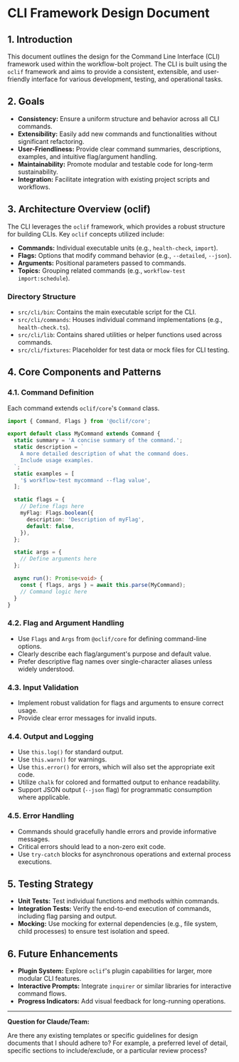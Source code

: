 # CLI Framework Design Document

## 1. Introduction

This document outlines the design for the Command Line Interface (CLI) framework used within the workflow-bolt project. The CLI is built using the `oclif` framework and aims to provide a consistent, extensible, and user-friendly interface for various development, testing, and operational tasks.

## 2. Goals

- **Consistency:** Ensure a uniform structure and behavior across all CLI commands.
- **Extensibility:** Easily add new commands and functionalities without significant refactoring.
- **User-Friendliness:** Provide clear command summaries, descriptions, examples, and intuitive flag/argument handling.
- **Maintainability:** Promote modular and testable code for long-term sustainability.
- **Integration:** Facilitate integration with existing project scripts and workflows.

## 3. Architecture Overview (oclif)

The CLI leverages the `oclif` framework, which provides a robust structure for building CLIs. Key `oclif` concepts utilized include:

- **Commands:** Individual executable units (e.g., `health-check`, `import`).
- **Flags:** Options that modify command behavior (e.g., `--detailed`, `--json`).
- **Arguments:** Positional parameters passed to commands.
- **Topics:** Grouping related commands (e.g., `workflow-test import:schedule`).

### Directory Structure

- `src/cli/bin`: Contains the main executable script for the CLI.
- `src/cli/commands`: Houses individual command implementations (e.g., `health-check.ts`).
- `src/cli/lib`: Contains shared utilities or helper functions used across commands.
- `src/cli/fixtures`: Placeholder for test data or mock files for CLI testing.

## 4. Core Components and Patterns

### 4.1. Command Definition

Each command extends `oclif/core`'s `Command` class.

```typescript
import { Command, Flags } from '@oclif/core';

export default class MyCommand extends Command {
  static summary = 'A concise summary of the command.';
  static description = `
    A more detailed description of what the command does.
    Include usage examples.
  `;
  static examples = [
    '$ workflow-test mycommand --flag value',
  ];

  static flags = {
    // Define flags here
    myFlag: Flags.boolean({
      description: 'Description of myFlag',
      default: false,
    }),
  };

  static args = {
    // Define arguments here
  };

  async run(): Promise<void> {
    const { flags, args } = await this.parse(MyCommand);
    // Command logic here
  }
}
```

### 4.2. Flag and Argument Handling

- Use `Flags` and `Args` from `@oclif/core` for defining command-line options.
- Clearly describe each flag/argument's purpose and default value.
- Prefer descriptive flag names over single-character aliases unless widely understood.

### 4.3. Input Validation

- Implement robust validation for flags and arguments to ensure correct usage.
- Provide clear error messages for invalid inputs.

### 4.4. Output and Logging

- Use `this.log()` for standard output.
- Use `this.warn()` for warnings.
- Use `this.error()` for errors, which will also set the appropriate exit code.
- Utilize `chalk` for colored and formatted output to enhance readability.
- Support JSON output (`--json` flag) for programmatic consumption where applicable.

### 4.5. Error Handling

- Commands should gracefully handle errors and provide informative messages.
- Critical errors should lead to a non-zero exit code.
- Use `try-catch` blocks for asynchronous operations and external process executions.

## 5. Testing Strategy

- **Unit Tests:** Test individual functions and methods within commands.
- **Integration Tests:** Verify the end-to-end execution of commands, including flag parsing and output.
- **Mocking:** Use mocking for external dependencies (e.g., file system, child processes) to ensure test isolation and speed.

## 6. Future Enhancements

- **Plugin System:** Explore `oclif`'s plugin capabilities for larger, more modular CLI features.
- **Interactive Prompts:** Integrate `inquirer` or similar libraries for interactive command flows.
- **Progress Indicators:** Add visual feedback for long-running operations.

---

**Question for Claude/Team:**

Are there any existing templates or specific guidelines for design documents that I should adhere to? For example, a preferred level of detail, specific sections to include/exclude, or a particular review process?
